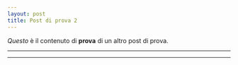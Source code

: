 ```yaml
---
layout: post
title: Post di prova 2
---
```


_Questo_ è il contenuto di **prova** di un altro post di prova.

----
****
